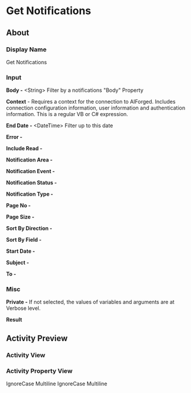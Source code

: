 # Get Notifications

## About

### Display Name

Get Notifications

### Input

**Body -** \<String> Filter by a notifications "Body" Property

**Context** - Requires a context for the connection to AIForged. Includes connection configuration information, user information and authentication information. This is a regular VB or C# expression.

**End Date -** \<DateTime> Filter up to this date

**Error -**

**Include Read -**

**Notification Area -**

**Notification Event -**

**Notification Status -**

**Notification Type -**

**Page No -**

**Page Size -**

**Sort By Direction -**

**Sort By Field -**

**Start Date -**

**Subject -**

**To -**

### Misc

**Private -** If not selected, the values of variables and arguments are at Verbose level.

**Result**

## Activity Preview

### Activity View

### Activity Property View
 IgnoreCase Multiline IgnoreCase Multiline
